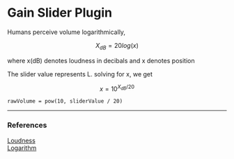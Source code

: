 # Gain Slider Plugin

Humans perceive volume logarithmically,


$$X_{dB} = 20log(x)$$

where x(dB) denotes loudness in decibals and x denotes position

The slider value represents L.
solving for x, we get

$$x = 10^{X_{dB}/20}$$

```
rawVolume = pow(10, sliderValue / 20)
```

<hr>
<h3>References</h3>
<a href="http://hyperphysics.phy-astr.gsu.edu/hbase/Sound/db.html">Loudness</a><br>
<a href="https://www.cuemath.com/algebra/logarithms/">Logarithm</a>